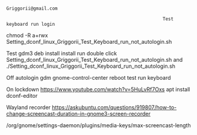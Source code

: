                                                                  Griggorii@gmail.com

                                                              Test keyboard run login
                                                              
chmod -R a+rwx Setting_dconf_linux_Griggorii_Test_Keyboard_run_not_autologin.sh
   

Test gdm3 deb install install run double click Setting_dconf_linux_Griggorii_Test_Keyboard_run_not_autologin.sh and ./Setting_dconf_linux_Griggorii_Test_Keyboard_run_not_autologin.sh

Off autologin gdm gnome-control-center reboot test run keyboard

On lockdown https://www.youtube.com/watch?v=5HuLvRf7Oxs apt install dconf-editor

Wayland recorder https://askubuntu.com/questions/919807/how-to-change-screencast-duration-in-gnome3-screen-recorder

/org/gnome/settings-daemon/plugins/media-keys/max-screencast-length
